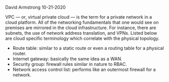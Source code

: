 David Armstrong 10-21-2020

VPC — or, virtual private cloud — is the term for a private network in a cloud platform. All of the networking fundamentals that one would see on premises are mirrored in the cloud infrastructure. For instance, there are subnets, the use of network address translation, and VPNs. Listed below are cloud specific terminology which correlate with the physical topology.

- Route table: similar to a static route or even a routing table for a physical router.
- Internet gateway: basically the same idea as a WAN.
- Security group: firewall rules similar in nature to RBAC.
- Network access control list: performs like an outermost firewall for a network.
